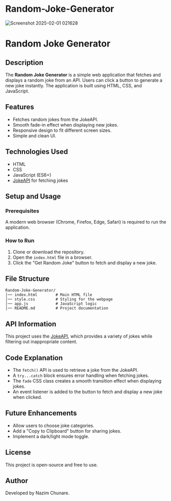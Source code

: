 # Random-Joke-Generator
![Screenshot 2025-02-01 021628](https://github.com/user-attachments/assets/c9c10622-7507-48cd-83c9-4d5855187d88)

# Random Joke Generator

## Description
The **Random Joke Generator** is a simple web application that fetches and displays a random joke from an API. Users can click a button to generate a new joke instantly. The application is built using HTML, CSS, and JavaScript.

## Features
- Fetches random jokes from the JokeAPI.
- Smooth fade-in effect when displaying new jokes.
- Responsive design to fit different screen sizes.
- Simple and clean UI.

## Technologies Used
- HTML
- CSS
- JavaScript (ES6+)
- [JokeAPI](https://v2.jokeapi.dev/) for fetching jokes

## Setup and Usage
### Prerequisites
A modern web browser (Chrome, Firefox, Edge, Safari) is required to run the application.

### How to Run
1. Clone or download the repository.
2. Open the `index.html` file in a browser.
3. Click the "Get Random Joke" button to fetch and display a new joke.

## File Structure
```
Random-Joke-Generator/
│── index.html        # Main HTML file
│── style.css         # Styling for the webpage
│── app.js            # JavaScript logic
│── README.md         # Project documentation
```

## API Information
This project uses the [JokeAPI](https://v2.jokeapi.dev/), which provides a variety of jokes while filtering out inappropriate content.

## Code Explanation
- The `fetch()` API is used to retrieve a joke from the JokeAPI.
- A `try...catch` block ensures error handling when fetching jokes.
- The `fade` CSS class creates a smooth transition effect when displaying jokes.
- An event listener is added to the button to fetch and display a new joke when clicked.

## Future Enhancements
- Allow users to choose joke categories.
- Add a "Copy to Clipboard" button for sharing jokes.
- Implement a dark/light mode toggle.

## License
This project is open-source and free to use.

## Author
Developed by Nazim Chunare.


